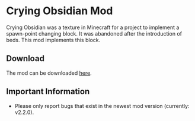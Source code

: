 # Crying Obsidian Mod

Crying Obsidian was a texture in Minecraft for a project to implement a spawn-point changing block. It was abandoned after the introduction of beds. This mod implements this block.

## Download

The mod can be downloaded [here](http://errorcraftlp.github.io/download/cryingobsidian/index.html).

## Important Information

* Please only report bugs that exist in the newest mod version (currently: v2.2.0).
